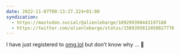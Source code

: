 ```yaml
---
date: 2022-11-07T00:13:27.224+01:00
syndication:
  - https://mastodon.social/@alienlebarge/109299398443197188
  - https://twitter.com/alienlebarge/status/1589395812458827776
---
```

I have just registered to [omg.lol](https://home.omg.lol/) but don’t know why … 😬
